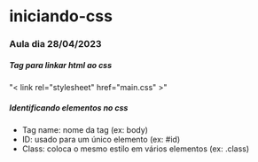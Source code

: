 # iniciando-css

<h3>Aula dia 28/04/2023</h3>

<h5>Tag para linkar html ao css</h5>
<p>"< link rel="stylesheet" href="main.css" >"</p>

<h5>Identificando elementos no css</h5>
<ul>
  <li>Tag name: nome da tag (ex: body)</li>
  <li>ID: usado para um único elemento (ex: #id)</li>
  <li>Class: coloca o mesmo estilo em vários elementos (ex: .class)</li>
</ul>
